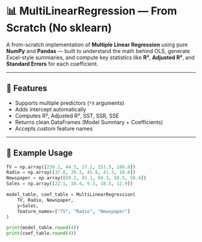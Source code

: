 # 📊 MultiLinearRegression — From Scratch (No sklearn)

A from-scratch implementation of **Multiple Linear Regression** using pure **NumPy** and **Pandas** — built to understand the math behind OLS, generate Excel-style summaries, and compute key statistics like **R²**, **Adjusted R²**, and **Standard Errors** for each coefficient.

---

## 🚀 Features
- Supports multiple predictors (`*X` arguments)
- Adds intercept automatically
- Computes R², Adjusted R², SST, SSR, SSE
- Returns clean DataFrames (Model Summary + Coefficients)
- Accepts custom feature names

---

## 🧪 Example Usage

```python
TV = np.array([230.1, 44.5, 17.2, 151.5, 180.8])
Radio = np.array([37.8, 39.3, 45.9, 41.3, 10.8])
Newspaper = np.array([69.2, 45.1, 69.3, 58.5, 58.4])
Sales = np.array([22.1, 10.4, 9.3, 18.5, 12.9])

model_table, coef_table = MultiLinearRegression(
    TV, Radio, Newspaper,
    y=Sales,
    feature_names=["TV", "Radio", "Newspaper"]
)

print(model_table.round(4))
print(coef_table.round(4))
